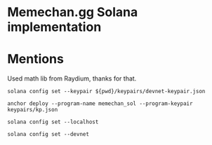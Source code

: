 # Memechan.gg Solana implementation

# Mentions

Used math lib from Raydium, thanks for that.

`solana config set --keypair ${pwd}/keypairs/devnet-keypair.json`

`anchor deploy --program-name memechan_sol --program-keypair keypairs/kp.json`

`solana config set --localhost`

`solana config set --devnet`